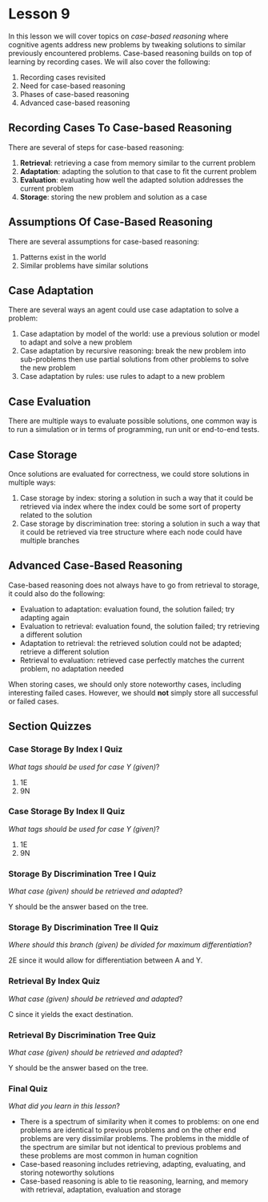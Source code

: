 # Lesson 9

In this lesson we will cover topics on _case-based reasoning_ where cognitive agents address new problems by tweaking solutions to similar previously encountered problems. Case-based reasoning builds on top of learning by recording cases. We will also cover the following:

1. Recording cases revisited
2. Need for case-based reasoning
3. Phases of case-based reasoning
4. Advanced case-based reasoning

## Recording Cases To Case-based Reasoning

There are several of steps for case-based reasoning:

1. **Retrieval**: retrieving a case from memory similar to the current problem
2. **Adaptation**: adapting the solution to that case to fit the current problem
3. **Evaluation**: evaluating how well the adapted solution addresses the current problem
4. **Storage**: storing the new problem and solution as a case

## Assumptions Of Case-Based Reasoning

There are several assumptions for case-based reasoning:

1. Patterns exist in the world
2. Similar problems have similar solutions

## Case Adaptation

There are several ways an agent could use case adaptation to solve a problem:

1. Case adaptation by model of the world: use a previous solution or model to adapt and solve a new problem
2. Case adaptation by recursive reasoning: break the new problem into sub-problems then use partial solutions from other problems to solve the new problem
3. Case adaptation by rules: use rules to adapt to a new problem

## Case Evaluation

There are multiple ways to evaluate possible solutions, one common way is to run a simulation or in terms of programming, run unit or end-to-end tests.

## Case Storage

Once solutions are evaluated for correctness, we could store solutions in multiple ways:

1. Case storage by index: storing a solution in such a way that it could be retrieved via index where the index could be some sort of property related to the solution
2. Case storage by discrimination tree: storing a solution in such a way that it could be retrieved via tree structure where each node could have multiple branches

## Advanced Case-Based Reasoning

Case-based reasoning does not always have to go from retrieval to storage, it could also do the following:

- Evaluation to adaptation: evaluation found, the solution failed; try adapting again
- Evaluation to retrieval: evaluation found, the solution failed; try retrieving a different solution
- Adaptation to retrieval: the retrieved solution could not be adapted; retrieve a different solution
- Retrieval to evaluation: retrieved case perfectly matches the current problem, no adaptation needed

When storing cases, we should only store noteworthy cases, including interesting failed cases. However, we should **not** simply store all successful or failed cases.

## Section Quizzes

### Case Storage By Index I Quiz

_What tags should be used for case Y (given)_?

1. 1E
2. 9N

### Case Storage By Index II Quiz

_What tags should be used for case Y (given)_?

1. 1E
2. 9N

### Storage By Discrimination Tree I Quiz

_What case (given) should be retrieved and adapted_?

Y should be the answer based on the tree.

### Storage By Discrimination Tree II Quiz

_Where should this branch (given) be divided for maximum differentiation_?

2E since it would allow for differentiation between A and Y.

### Retrieval By Index Quiz

_What case (given) should be retrieved and adapted_?

C since it yields the exact destination.

### Retrieval By Discrimination Tree Quiz

_What case (given) should be retrieved and adapted_?

Y should be the answer based on the tree.

### Final Quiz

_What did you learn in this lesson_?

- There is a spectrum of similarity when it comes to problems: on one end problems are identical to previous problems and on the other end problems are very dissimilar problems. The problems in the middle of the spectrum are similar but not identical to previous problems and these problems are most common in human cognition
- Case-based reasoning includes retrieving, adapting, evaluating, and storing noteworthy solutions
- Case-based reasoning is able to tie reasoning, learning, and memory with retrieval, adaptation, evaluation and storage
